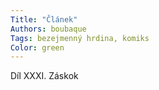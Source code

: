 ```yaml
---
Title: "Článek"
Authors: boubaque
Tags: bezejmenný hrdina, komiks
Color: green
---
```

Díl XXXI. Záskok
